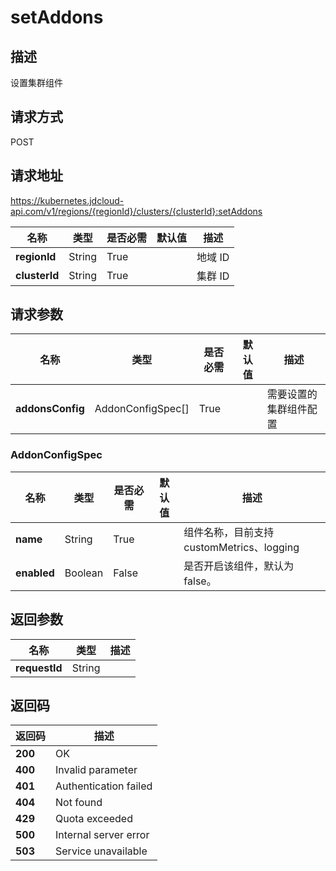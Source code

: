 # setAddons


## 描述
设置集群组件

## 请求方式
POST

## 请求地址
https://kubernetes.jdcloud-api.com/v1/regions/{regionId}/clusters/{clusterId}:setAddons

|名称|类型|是否必需|默认值|描述|
|---|---|---|---|---|
|**regionId**|String|True| |地域 ID|
|**clusterId**|String|True| |集群 ID|

## 请求参数
|名称|类型|是否必需|默认值|描述|
|---|---|---|---|---|
|**addonsConfig**|AddonConfigSpec[]|True| |需要设置的集群组件配置|

### AddonConfigSpec
|名称|类型|是否必需|默认值|描述|
|---|---|---|---|---|
|**name**|String|True| |组件名称，目前支持customMetrics、logging|
|**enabled**|Boolean|False| |是否开启该组件，默认为false。|

## 返回参数
|名称|类型|描述|
|---|---|---|
|**requestId**|String| |


## 返回码
|返回码|描述|
|---|---|
|**200**|OK|
|**400**|Invalid parameter|
|**401**|Authentication failed|
|**404**|Not found|
|**429**|Quota exceeded|
|**500**|Internal server error|
|**503**|Service unavailable|
